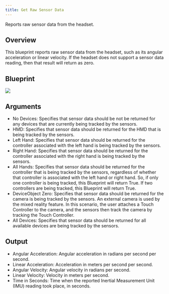 ```yaml
---
title: Get Raw Sensor Data
---
```


Reports raw sensor data from the headset. 

## Overview

This blueprint reports raw sensor data from the headset, such as its angular acceleration or linear velocity. If the headset does not support a sensor data reading, then that result will return as zero.

## Blueprint

![](/images/documentationunreallatestconceptsunreal-blueprints-get-raw-sensor-data-0.png)

## Arguments

* No Devices: Specifies that sensor data should be not be returned for any devices that are currently being tracked by the sensors. 
* HMD: Specifies that sensor data should be returned for the HMD that is being tracked by the sensors.
* Left Hand: Specifies that sensor data should be returned for the controller associated with the left hand is being tracked by the sensors.
* Right Hand: Specifies that sensor data should be returned for the controller associated with the right hand is being tracked by the sensors.
* All Hands: Specifies that sensor data should be returned for the controller that is being tracked by the sensors, regardless of whether that controller is associated with the left hand or right hand. So, if only one controller is being tracked, this Blueprint will return True. If two controllers are being tracked, this Blueprint will return True.
* DeviceObject Zero: Specifies that sensor data should be returned for the camera is being tracked by the sensors. An external camera is used by the mixed reality feature. In this scenario, the user attaches a Touch Controller to the camera, and the sensors then track the camera by tracking the Touch Controller. 
* All Devices: Specifies that sensor data should be returned for all available devices are being tracked by the sensors.


## Output

* Angular Acceleration: Angular acceleration in radians per second per second.
* Linear Acceleration: Acceleration in meters per second per second.
* Angular Velocity: Angular velocity in radians per second.
* Linear Velocity: Velocity in meters per second.
* Time in Seconds: Time when the reported Inertial Measurement Unit (IMU) reading took place, in seconds.

